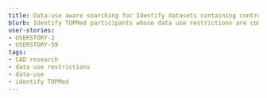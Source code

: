 ```yaml
---
title: Data-use aware searching for Identify datasets containing controls and cases with coronary artery disease
blurb: Identify TOPMed participants whose data use restrictions are compatible for coronary artery diseases research
user-stories:
- USERSTORY-2
- USERSTORY-59
tags:
- CAD research
- data use restrictions
- data-use
- identify TOPMed
---
```

